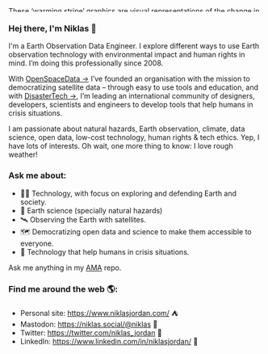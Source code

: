 <img src="https://showyourstripes.info/stripes/GLOBE---1850-2022-MO.png" height="10px" width="100%" alt="These ‘warming stripe’ graphics are visual representations of the change in temperature as measured in each country over the past 100+ years. Each stripe or bar represents the temperature in that country averaged over a year. This stripes are based on global data from 1850 to 2022 and are created by Ed Hawkins.">

### Hej there, I'm Niklas 👋

I'm a Earth Observation Data Engineer. I explore different ways to use Earth observation technology with environmental impact and human rights in mind. I’m doing this professionally since 2008.

With [OpenSpaceData →](https://www.openspacedata.org/) I’ve founded an organisation with the mission to democratizing satellite data – through easy to use tools and education, and with [DisasterTech →](https://www.disaster-tech.org/), I’m leading an international community of designers, developers, scientists and engineers to develop tools that help humans in crisis situations.

I am passionate about natural hazards, Earth observation, climate, data science, open data, low-cost technology, human rights & tech ethics. Yep, I have lots of interests. Oh wait, one more thing to know: I love rough weather!

### Ask me about:
- 👨‍💻 Technology, with focus on exploring and defending Earth and society.
- 🔬 Earth science (specially natural hazards)
- 🛰 Observing the Earth with satellites.
- 🗺 Democratizing open data and science to make them accessible to everyone.
- 👯 Technology that help humans in crisis situations.

Ask me anything in my [AMA](https://github.com/NiklasJordan/ama) repo.

### Find me around the web 🌎:
- Personal site: <a href="https://niklasjordan.com/">https://www.niklasjordan.com/</a> ⛺️
- Mastodon: <a href="https://niklas.social/@niklas">https://niklas.social/@niklas</a> 💭
- Twitter: <a href="https://twitter.com/niklas_jordan">https://twitter.com/niklas_jordan</a> 🦆
- LinkedIn: <a href="https://www.linkedin.com/in/niklasjordan/">https://www.linkedin.com/in/niklasjordan/</a> 💼

